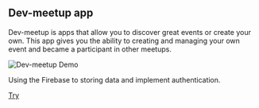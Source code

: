 ## Dev-meetup app

Dev-meetup is apps that allow you to discover great events or create your own.
This app gives you the ability to creating and managing your own event and became a participant in other meetups.

![Dev-meetup Demo](public/demo.gif)

Using the Firebase to storing data and implement authentication.

[Try](https://nadiiabilockon.github.io/dev-meetup/)
